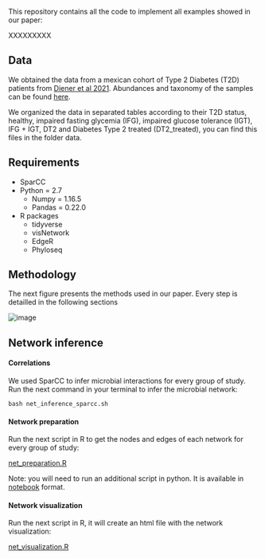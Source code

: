 This repository contains all the code to implement all examples showed in our paper:

XXXXXXXXX

## Data

We obtained the data from a mexican cohort of Type 2 Diabetes (T2D) patients from [Diener et al 2021](https://doi.org/10.3389/fendo.2020.602326). Abundances and taxonomy of the samples can be found [here](https://github.com/resendislab/mext2d/tree/master/data).

We organized the data in separated tables according to their T2D status, healthy, impaired fasting glycemia (IFG), impaired glucose tolerance (IGT), IFG + IGT, DT2 and Diabetes Type 2 treated (DT2_treated), you can find this files in the folder data.

## Requirements

* SparCC
* Python = 2.7
  * Numpy = 1.16.5
  * Pandas = 0.22.0
* R packages
  * tidyverse
  * visNetwork
  * EdgeR
  * Phyloseq

## Methodology

The next figure presents the methods used in our paper. Every step is detailled in the following sections

![image](https://user-images.githubusercontent.com/71458550/151588872-299f311a-9e5f-4904-9ef7-467e106a399b.png)


## Network inference

#### Correlations

We used SparCC to infer microbial interactions for every group of study. Run the next command in your terminal to infer the microbial network:

`bash net_inference_sparcc.sh`

#### Network preparation

Run the next script in R to get the nodes and edges of each network for every group of study:

[net_preparation.R](www.abcdefgh.com)

Note:  you will need to run an additional script in python. It is available in [notebook](www.abcdegfhg) format. 

#### Network visualization

Run the next script in R, it will create an html file with the network visualization:

[net_visualization.R](www.abcdefgh.com)









